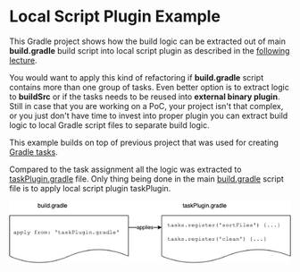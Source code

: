 # Local Script Plugin Example

This Gradle project shows how the build logic can be extracted out of main **build.gradle** build script into local script plugin as described in the [following lecture](https://www.udemy.com/course/gradle-development/learn/lecture/27236536#overview).

You would want to apply this kind of refactoring if **build.gradle** script contains more than one group of tasks.
Even better option is to extract logic to **buildSrc** or if the tasks needs to be reused into **external binary plugin**.
Still in case that you are working on a PoC, your project isn't that complex, or you just don't have time to invest into
proper plugin you can extract build logic to local Gradle script files to separate build logic.

This example builds on top of previous project that was used for creating [Gradle tasks](../../task/file-tasks-assignment-done).

Compared to the task assignment all the logic was extracted to [taskPlugin.gradle](taskPlugin.gradle) file.
Only thing being done in the main [build.gradle](build.gradle) script file is to apply local script plugin taskPlugin.


![Local Script Plugin](readme-content/local-script-plugin.png)